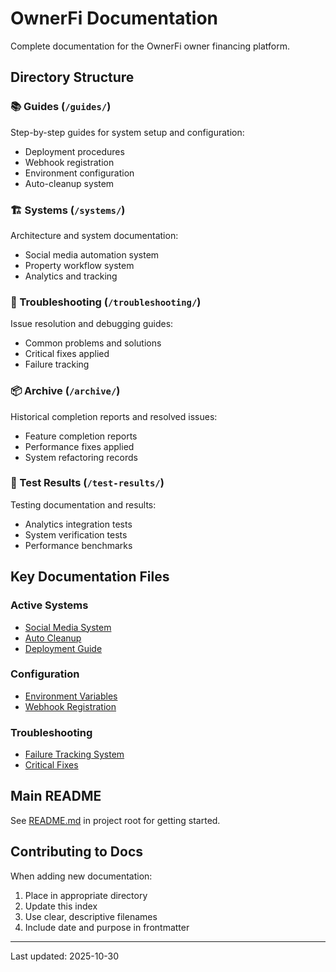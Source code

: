 # OwnerFi Documentation

Complete documentation for the OwnerFi owner financing platform.

## Directory Structure

### 📚 Guides (`/guides/`)
Step-by-step guides for system setup and configuration:
- Deployment procedures
- Webhook registration
- Environment configuration
- Auto-cleanup system

### 🏗️ Systems (`/systems/`)
Architecture and system documentation:
- Social media automation system
- Property workflow system
- Analytics and tracking

### 🐛 Troubleshooting (`/troubleshooting/`)
Issue resolution and debugging guides:
- Common problems and solutions
- Critical fixes applied
- Failure tracking

### 📦 Archive (`/archive/`)
Historical completion reports and resolved issues:
- Feature completion reports
- Performance fixes applied
- System refactoring records

### 🧪 Test Results (`/test-results/`)
Testing documentation and results:
- Analytics integration tests
- System verification tests
- Performance benchmarks

## Key Documentation Files

### Active Systems
- [Social Media System](systems/SOCIAL_MEDIA_SYSTEM_DOCUMENTATION.md)
- [Auto Cleanup](guides/AUTO_CLEANUP_README.md)
- [Deployment Guide](guides/DEPLOYMENT_GUIDE.md)

### Configuration
- [Environment Variables](guides/ENVIRONMENT_VARIABLES.md)
- [Webhook Registration](guides/WEBHOOK_REGISTRATION_GUIDE.md)

### Troubleshooting
- [Failure Tracking System](troubleshooting/FAILURE_TRACKING_SYSTEM.md)
- [Critical Fixes](troubleshooting/CRITICAL_FIX_INSTRUCTIONS.md)

## Main README
See [README.md](../README.md) in project root for getting started.

## Contributing to Docs
When adding new documentation:
1. Place in appropriate directory
2. Update this index
3. Use clear, descriptive filenames
4. Include date and purpose in frontmatter

---
Last updated: 2025-10-30
